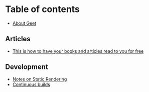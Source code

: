 # Table of contents

* [About Geet](README.md)

## Articles

* [This is how to have your books and articles read to you for free](articles/this-is-how-to-have-your-books-and-articles-read-to-you-for-free.md)

## Development

* [Notes on Static Rendering](development/static-rendering.md)
* [Continuous builds](development/continuous-builds.md)

